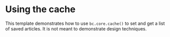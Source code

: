 # Using the cache

This template demonstrates how to use `bc.core.cache()` to set and get a list
of saved articles. It is not meant to demonstrate design techniques.
